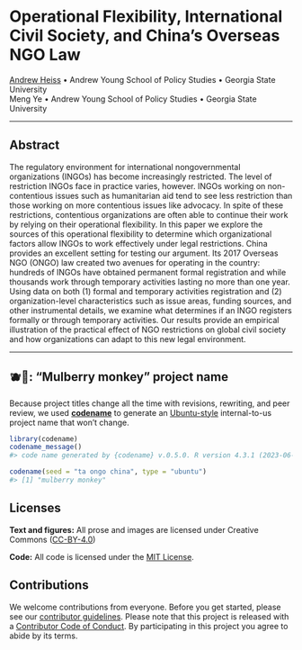 
<!-- README.md is generated from README.qmd. Please edit that file -->

# Operational Flexibility, International Civil Society, and China’s Overseas NGO Law

[Andrew Heiss](https://www.andrewheiss.com/) • Andrew Young School of
Policy Studies • Georgia State University  
Meng Ye • Andrew Young School of Policy Studies • Georgia State
University

------------------------------------------------------------------------

## Abstract

The regulatory environment for international nongovernmental
organizations (INGOs) has become increasingly restricted. The level of
restriction INGOs face in practice varies, however. INGOs working on
non-contentious issues such as humanitarian aid tend to see less
restriction than those working on more contentious issues like advocacy.
In spite of these restrictions, contentious organizations are often able
to continue their work by relying on their operational flexibility. In
this paper we explore the sources of this operational flexibility to
determine which organizational factors allow INGOs to work effectively
under legal restrictions. China provides an excellent setting for
testing our argument. Its 2017 Overseas NGO (ONGO) law created two
avenues for operating in the country: hundreds of INGOs have obtained
permanent formal registration and while thousands work through temporary
activities lasting no more than one year. Using data on both (1) formal
and temporary activities registration and (2) organization-level
characteristics such as issue areas, funding sources, and other
instrumental details, we examine what determines if an INGO registers
formally or through temporary activities. Our results provide an
empirical illustration of the practical effect of NGO restrictions on
global civil society and how organizations can adapt to this new legal
environment.

------------------------------------------------------------------------

## 🫐🐒: “Mulberry monkey” project name

Because project titles change all the time with revisions, rewriting,
and peer review, we used [**codename**](http://svmiller.com/codename/)
to generate an
[Ubuntu-style](https://wiki.ubuntu.com/DevelopmentCodeNames)
internal-to-us project name that won’t change.

``` r
library(codename)
codename_message()
#> code name generated by {codename} v.0.5.0. R version 4.3.1 (2023-06-16).

codename(seed = "ta ongo china", type = "ubuntu")
#> [1] "mulberry monkey"
```

## Licenses

**Text and figures:** All prose and images are licensed under Creative
Commons ([CC-BY-4.0](http://creativecommons.org/licenses/by/4.0/))

**Code:** All code is licensed under the [MIT License](LICENSE.md).

## Contributions

We welcome contributions from everyone. Before you get started, please
see our [contributor guidelines](CONTRIBUTING.md). Please note that this
project is released with a [Contributor Code of
Conduct](https://contributor-covenant.org/version/2/1/CODE_OF_CONDUCT.html).
By participating in this project you agree to abide by its terms.

